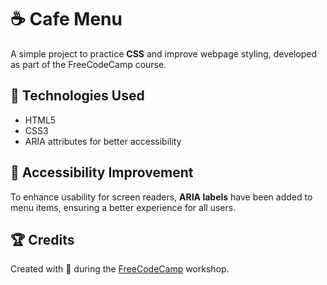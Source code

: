 # ☕ Cafe Menu  

A simple project to practice **CSS** and improve webpage styling, developed as part of the FreeCodeCamp course.  

## 🚀 Technologies Used  
- HTML5  
- CSS3  
- ARIA attributes for better accessibility  

## 🎯 Accessibility Improvement  
To enhance usability for screen readers, **ARIA labels** have been added to menu items, ensuring a better experience for all users.  

## 🏆 Credits  
Created with 🖤 during the [FreeCodeCamp](https://www.freecodecamp.org/) workshop.  